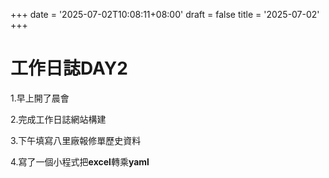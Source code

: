 +++
date = '2025-07-02T10:08:11+08:00'
draft = false
title = '2025-07-02'
+++
# 工作日誌DAY2
<!--more-->

1.早上開了晨會

2.完成工作日誌網站構建

3.下午填寫八里廠報修單歷史資料

4.寫了一個小程式把**excel**轉乘**yaml**